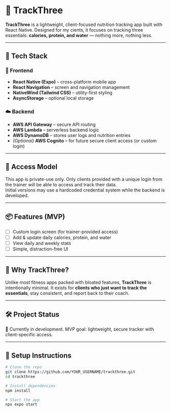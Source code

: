 # 📱 TrackThree

**TrackThree** is a lightweight, client-focused nutrition tracking app built with React Native. Designed for my cients, it focuses on tracking three essentials: **calories, protein, and water** — nothing more, nothing less.

---

## 🚀 Tech Stack

### 🧱 Frontend

- **React Native (Expo)** – cross-platform mobile app
- **React Navigation** – screen and navigation management
- **NativeWind (Tailwind CSS)** – utility-first styling
- **AsyncStorage** – optional local storage

### ☁️ Backend

- **AWS API Gateway** – secure API routing
- **AWS Lambda** – serverless backend logic
- **AWS DynamoDB** – stores user logs and nutrition entries
- _(Optional)_ **AWS Cognito** – for future secure client access (or custom login)

---

## 🔐 Access Model

This app is private-use only. Only clients provided with a unique login from the trainer will be able to access and track their data.  
Initial versions may use a hardcoded credential system while the backend is developed.

---

## 📦 Features (MVP)

- [ ] Custom login screen (for trainer-provided access)
- [ ] Add & update daily calories, protein, and water
- [ ] View daily and weekly stats
- [ ] Simple, distraction-free UI

---

## 🧠 Why TrackThree?

Unlike most fitness apps packed with bloated features, **TrackThree** is intentionally minimal. It exists for **clients who just want to track the essentials**, stay consistent, and report back to their coach.

---

## 🛠️ Project Status

🚧 Currently in development. MVP goal: lightweight, secure tracker with client-specific access.

---

## 📁 Setup Instructions

```bash
# Clone the repo
git clone https://github.com/YOUR_USERNAME/trackthree.git
cd trackthree

# Install dependencies
npm install

# Start the app
npx expo start
```

